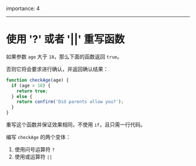 importance: 4

---

# 使用 '?' 或者 '||' 重写函数

如果参数 `age` 大于 `18`，那么下面的函数返回 `true`。

否则它将会要求进行确认，并返回确认结果：

```js
function checkAge(age) {
  if (age > 18) {
    return true;
  } else {
    return confirm('Did parents allow you?');
  }
}
```

重写这个函数并保证效果相同，不使用 `if`，且只需一行代码。

编写 `checkAge` 的两个变体：

1. 使用问号运算符 `?`
2. 使用或运算符 `||`
